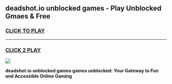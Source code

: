 
## deadshot.io unblocked games - Play Unblocked Gmaes & Free
<h3>
<a href="https://premium.freeplayer.one?title=deadshot.io_unblocked_games&ref=19F">CLICK TO PLAY</a></h3>
<hr>

<h3>
<a href="https://premium.freeplayer.one?title=deadshot.io_unblocked_games&ref=19F">CLICK 2 PLAY</a>
  
</h3>

<a href="https://premium.freeplayer.one?title=deadshot.io_unblocked_games&ref=19F/"><img src="https://clearcache.store/games.png"></a>


**deadshot.io unblocked games games unblocked: Your Gateway to Fun and Accessible Online Gaming**
